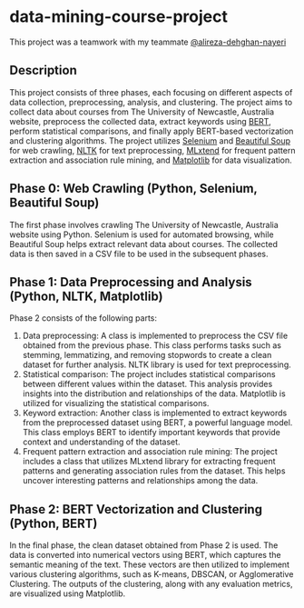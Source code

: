 # data-mining-course-project
This project was a teamwork with my teammate [@alireza-dehghan-nayeri](https://github.com/alireza-dehghan-nayeri)
## Description

This project consists of three phases, each focusing on different aspects of data collection, preprocessing, analysis, and clustering. The project aims to collect data about courses from The University of Newcastle, Australia website, preprocess the collected data, extract keywords using [BERT](https://huggingface.co/docs/transformers/model_doc/bert), perform statistical comparisons, and finally apply BERT-based vectorization and clustering algorithms. The project utilizes [Selenium](https://www.selenium.dev/) and [Beautiful Soup](https://www.crummy.com/software/BeautifulSoup/bs4/doc/) for web crawling, [NLTK](https://www.nltk.org/) for text preprocessing, [MLxtend](https://rasbt.github.io/mlxtend/) for frequent pattern extraction and association rule mining, and [Matplotlib](https://matplotlib.org/) for data visualization.

## Phase 0: Web Crawling (Python, Selenium, Beautiful Soup)

The first phase involves crawling The University of Newcastle, Australia website using Python. Selenium is used for automated browsing, while Beautiful Soup helps extract relevant data about courses. The collected data is then saved in a CSV file to be used in the subsequent phases.

## Phase 1: Data Preprocessing and Analysis (Python, NLTK, Matplotlib)

Phase 2 consists of the following parts:

1. Data preprocessing: A class is implemented to preprocess the CSV file obtained from the previous phase. This class performs tasks such as stemming, lemmatizing, and removing stopwords to create a clean dataset for further analysis. NLTK library is used for text preprocessing.
2. Statistical comparison: The project includes statistical comparisons between different values within the dataset. This analysis provides insights into the distribution and relationships of the data. Matplotlib is utilized for visualizing the statistical comparisons.
3. Keyword extraction: Another class is implemented to extract keywords from the preprocessed dataset using BERT, a powerful language model. This class employs BERT to identify important keywords that provide context and understanding of the dataset.
4. Frequent pattern extraction and association rule mining: The project includes a class that utilizes MLxtend library for extracting frequent patterns and generating association rules from the dataset. This helps uncover interesting patterns and relationships among the data.

## Phase 2: BERT Vectorization and Clustering (Python, BERT)

In the final phase, the clean dataset obtained from Phase 2 is used. The data is converted into numerical vectors using BERT, which captures the semantic meaning of the text. These vectors are then utilized to implement various clustering algorithms, such as K-means, DBSCAN, or Agglomerative Clustering. The outputs of the clustering, along with any evaluation metrics, are visualized using Matplotlib.
